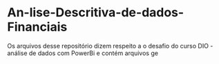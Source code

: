# An-lise-Descritiva-de-dados-Financiais
Os arquivos desse repositório dizem respeito a o desafio do curso DIO - análise de dados com PowerBi e contém arquivos ge
